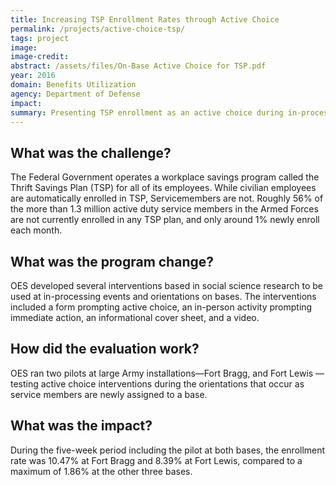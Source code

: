 ```yaml
---
title: Increasing TSP Enrollment Rates through Active Choice
permalink: /projects/active-choice-tsp/
tags: project
image:
image-credit:
abstract: /assets/files/On-Base Active Choice for TSP.pdf
year: 2016
domain: Benefits Utilization
agency: Department of Defense
impact:
summary: Presenting TSP enrollment as an active choice during in-processing increased enrollment by 6-7%.
---
```

## What was the challenge?

The Federal Government operates a workplace savings program called the Thrift Savings Plan (TSP) for all of its employees. While civilian employees are automatically enrolled in TSP, Servicemembers are not. Roughly 56% of the more than 1.3 million active duty service members in the Armed Forces are not currently enrolled in any TSP plan, and only around 1% newly enroll each month.

## What was the program change?

OES developed several interventions based in social science research to be used at in-processing events and orientations on bases. The interventions included a form prompting active choice, an in-person activity prompting immediate action, an informational cover sheet, and a video.

## How did the evaluation work?

OES ran two pilots at large Army installations—Fort Bragg, and Fort Lewis —testing active choice interventions during the orientations that occur as service members are newly assigned to a base.

## What was the impact?

During the five-week period including the pilot at both bases, the enrollment rate was 10.47% at Fort Bragg and 8.39% at Fort Lewis, compared to a maximum of 1.86% at the other three bases.
